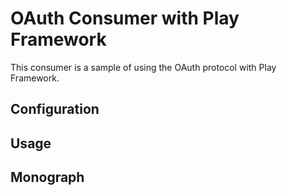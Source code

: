 # OAuth Consumer with Play Framework
This consumer is a sample of using the OAuth protocol with Play Framework.

## Configuration

## Usage

## Monograph
